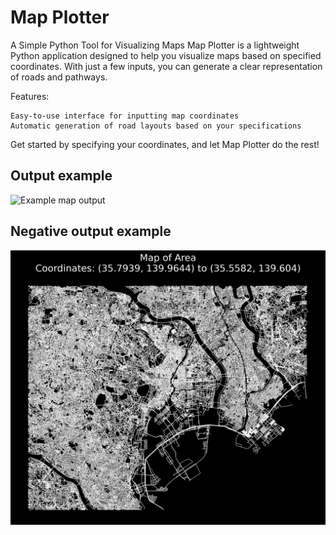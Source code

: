 # Map Plotter
A Simple Python Tool for Visualizing Maps
Map Plotter is a lightweight Python application designed to help you visualize maps based on specified coordinates. With just a few inputs, you can generate a clear representation of roads and pathways.

Features:

    Easy-to-use interface for inputting map coordinates
    Automatic generation of road layouts based on your specifications

Get started by specifying your coordinates, and let Map Plotter do the rest!

## Output example
![Example map output](road_map_poster.png)

## Negative output example
![Negative map](road_map_poster.jpg)
